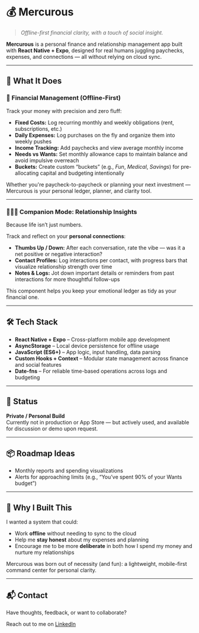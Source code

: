 # 💰 Mercurous

> *Offline-first financial clarity, with a touch of social insight.*

**Mercurous** is a personal finance and relationship management app built with **React Native + Expo**, designed for real humans juggling paychecks, expenses, and connections — all without relying on cloud sync.

---

## 🧾 What It Does

### 💸 Financial Management (Offline-First)

Track your money with precision and zero fluff:

- **Fixed Costs:** Log recurring monthly and weekly obligations (rent, subscriptions, etc.)
- **Daily Expenses:** Log purchases on the fly and organize them into weekly pushes
- **Income Tracking:** Add paychecks and view average monthly income
- **Needs vs Wants:** Set monthly allowance caps to maintain balance and avoid impulsive overreach
- **Buckets:** Create custom “buckets” (e.g., *Fun*, *Medical*, *Savings*) for pre-allocating capital and budgeting intentionally

Whether you're paycheck-to-paycheck or planning your next investment — Mercurous is your personal ledger, planner, and clarity tool.

---

### 🧑‍🤝‍🧑 Companion Mode: Relationship Insights

Because life isn’t just numbers.

Track and reflect on your **personal connections**:

- **Thumbs Up / Down:** After each conversation, rate the vibe — was it a net positive or negative interaction?
- **Contact Profiles:** Log interactions per contact, with progress bars that visualize relationship strength over time
- **Notes & Logs:** Jot down important details or reminders from past interactions for more thoughtful follow-ups

This component helps you keep your emotional ledger as tidy as your financial one.

---

## 🛠 Tech Stack

- **React Native + Expo** – Cross-platform mobile app development
- **AsyncStorage** – Local device persistence for offline usage
- **JavaScript (ES6+)** – App logic, input handling, data parsing
- **Custom Hooks + Context** – Modular state management across finance and social features
- **Date-fns** – For reliable time-based operations across logs and budgeting

---

## 🚧 Status

**Private / Personal Build**  
Currently not in production or App Store — but actively used, and available for discussion or demo upon request.

---

## 📦 Roadmap Ideas

- Monthly reports and spending visualizations  
- Alerts for approaching limits (e.g., “You’ve spent 90% of your Wants budget”)  

---

## 🧠 Why I Built This

I wanted a system that could:

- Work **offline** without needing to sync to the cloud
- Help me **stay honest** about my expenses and planning
- Encourage me to be more **deliberate** in both how I spend my money and nurture my relationships

Mercurous was born out of necessity (and fun): a lightweight, mobile-first command center for personal clarity.

---

## 📬 Contact

Have thoughts, feedback, or want to collaborate?

Reach out to me on [LinkedIn](https://www.linkedin.com/in/derrickgallegos/)
